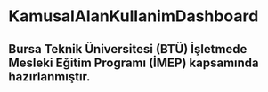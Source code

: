 # KamusalAlanKullanimDashboard
## Bursa Teknik Üniversitesi (BTÜ) İşletmede Mesleki Eğitim Programı (İMEP) kapsamında hazırlanmıştır.
